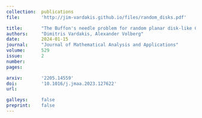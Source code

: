 ```yaml
---
collection:  publications
file:        'http://jim-vardakis.github.io/files/random_disks.pdf'

title:       "The Buffon's needle problem for random planar disk-like Cantor sets"
authors:     "Dimitris Vardakis, Alexander Volberg"
date:        2024-01-15
journal:     "Journal of Mathematical Analysis and Applications"
volume:      529
issue:       2
number:      
pages:       

arxiv:       '2205.14559'
doi:         '10.1016/j.jmaa.2023.127622'
url:         

galleys:     false
preprint:    false
---
```

